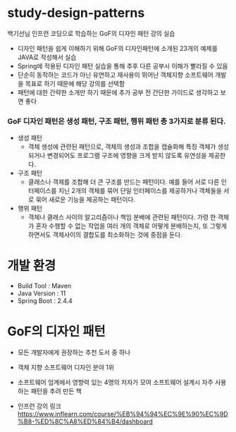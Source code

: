 # study-design-patterns
백기선님 인프런 코딩으로 학습하는 GoF의 디자인 패턴 강의 실습

* 디자인 패턴을 쉽게 이해하기 위해 GoF의 디자인패턴에 소개된 23개의 예제를 JAVA로 작성해서 실습
* Spring에 적용된 디자인 패턴 실습을 통해 추후 다른 공부시 이해가 빨라질 수 있음
* 단순히 동작하는 코드가 아닌 유연하고 재사용이 뛰어난 객체지향 소프트웨어 개발을 목표로 하기 때문에 해당 강의를 선택함
* 패턴에 대한 간략한 소개만 하기 때문에 추가 공부 전 간단한 가이드로 생각하고 보면 좋다

### GoF 디자인 패턴은 생성 패턴, 구조 패턴, 행위 패턴 총 3가지로 분류 된다.
* 생성 패턴
    * 객체 생성에 관련된 패턴으로, 객체의 생성과 조합을 캡슐화해 특정 객체가 생성 되거나 변경되어도 프로그램 구조에 영향을 크게 받지 않도록 유연성을 제공한다.
* 구조 패턴
    * 클래스나 객체를 조합해 더 큰 구조를 만드는 패턴이다. 예를 들어 서로 다른 인터페이스를 지닌 2개의 객체를 묶어 단일 인터페이스를 제공하거나 객체들을 서로 묶어 새로운 기능을 제공하는 패턴이다.
* 행위 패턴
    * 객체나 클래스 사이의 알고리즘이나 책임 분배에 관련된 패턴이다. 가령 한 객체가 혼자 수행할 수 없는 작업을 여러 개의 객체로 어떻게 분배하는지, 또 그렇게 하면서도 객체사이의 결합도를 최소화하는 것에 중점을 둔다.

# 개발 환경
* Build Tool : Maven
* Java Version : 11
* Spring Boot : 2.4.4

# GoF의 디자인 패턴
* 모든 개발자에게 권장하는 추천 도서 중 하나
* 객체 지향 소프트웨어 디자인 분야 1위
* 소프트웨어 업계에서 영향력 있는 4명의 저자가 모여 소프트웨어 설계시 자주 사용하는 패턴을 추려 만든 책

* 인프런 강의 링크
https://www.inflearn.com/course/%EB%94%94%EC%9E%90%EC%9D%B8-%ED%8C%A8%ED%84%B4/dashboard
